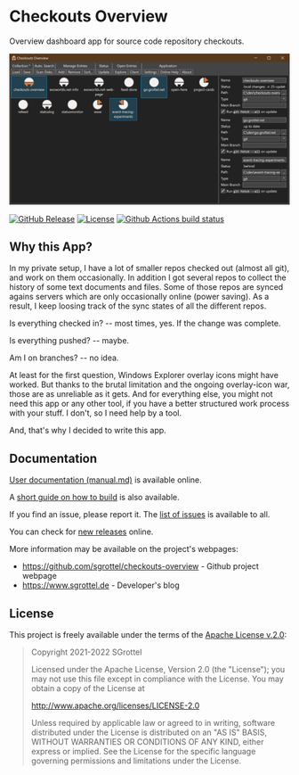 # Checkouts Overview
Overview dashboard app for source code repository checkouts.

<!--- START STRIP -->
![Screenshot of Checkouts Overview UI](doc/screenshot.png)

[![GitHub Release](https://img.shields.io/github/v/release/sgrottel/checkouts-overview)](https://github.com/sgrottel/checkouts-overview/releases/latest)
[![License](https://img.shields.io/github/license/sgrottel/checkouts-overview)](./LICENSE)
[![Github Actions build status](https://github.com/sgrottel/checkouts-overview/actions/workflows/dotnet-desktop.yml/badge.svg)](https://github.com/sgrottel/checkouts-overview/actions/workflows/dotnet-desktop.yml)

<!--- END STRIP -->

## Why this App?
In my private setup, I have a lot of smaller repos checked out (almost all git), and work on them occasionally.
In addition I got several repos to collect the history of some text documents and files.
Some of those repos are synced agains servers which are only occasionally online (power saving).
As a result, I keep loosing track of the sync states of all the different repos.

Is everything checked in? -- most times, yes. If the change was complete.

Is everything pushed? -- maybe.

Am I on branches? -- no idea.

At least for the first question, Windows Explorer overlay icons might have worked.
But thanks to the brutal limitation and the ongoing overlay-icon war, those are as unreliable as it gets.
And for everything else, you might not need this app or any other tool, if you have a better structured work process with your stuff.
I don't, so I need help by a tool.

And, that's why I decided to write this app.

<!--- START STRIP -->

## Documentation
[User documentation (manual.md)](doc/manual.md) is available online.

A [short guide on how to build](doc/build.md) is also available.

If you find an issue, please report it.
The [list of issues](https://github.com/sgrottel/checkouts-overview/issues) is available to all.

You can check for [new releases](https://github.com/sgrottel/checkouts-overview/releases) online.

<!--- END STRIP -->
More information may be available on the project's webpages:
* https://github.com/sgrottel/checkouts-overview - Github project webpage
* https://www.sgrottel.de - Developer's blog


## License
This project is freely available under the terms of the [Apache License v.2.0](./LICENSE):

> Copyright 2021-2022 SGrottel
>
> Licensed under the Apache License, Version 2.0 (the "License");
> you may not use this file except in compliance with the License.
> You may obtain a copy of the License at
>
> http://www.apache.org/licenses/LICENSE-2.0
>
> Unless required by applicable law or agreed to in writing, software
> distributed under the License is distributed on an "AS IS" BASIS,
> WITHOUT WARRANTIES OR CONDITIONS OF ANY KIND, either express or implied.
> See the License for the specific language governing permissions and
> limitations under the License.
